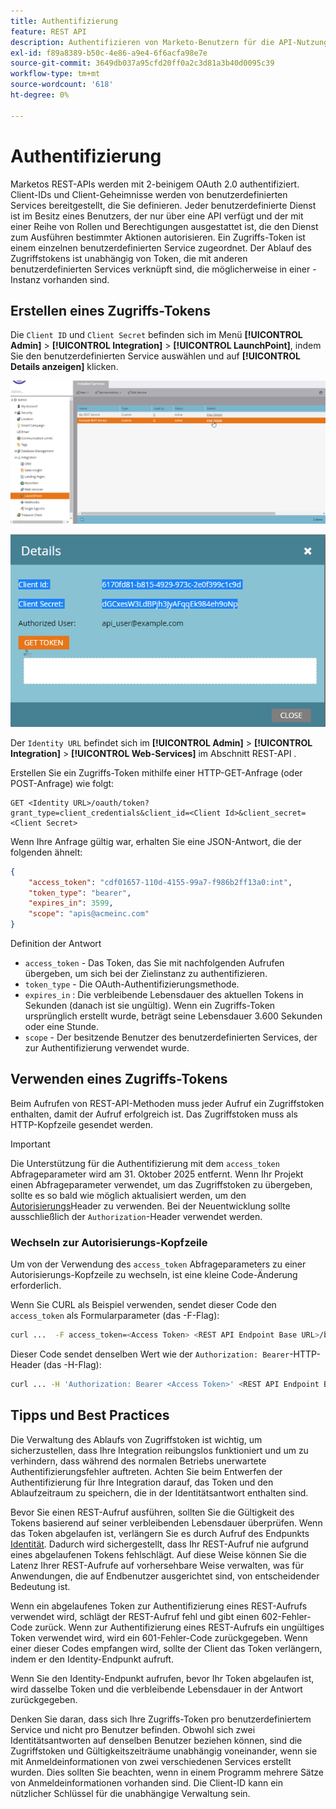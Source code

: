 ```yaml
---
title: Authentifizierung
feature: REST API
description: Authentifizieren von Marketo-Benutzern für die API-Nutzung.
exl-id: f89a8389-b50c-4e86-a9e4-6f6acfa98e7e
source-git-commit: 3649db037a95cfd20ff0a2c3d81a3b40d0095c39
workflow-type: tm+mt
source-wordcount: '618'
ht-degree: 0%

---
```


# Authentifizierung

Marketos REST-APIs werden mit 2-beinigem OAuth 2.0 authentifiziert. Client-IDs und Client-Geheimnisse werden von benutzerdefinierten Services bereitgestellt, die Sie definieren. Jeder benutzerdefinierte Dienst ist im Besitz eines Benutzers, der nur über eine API verfügt und der mit einer Reihe von Rollen und Berechtigungen ausgestattet ist, die den Dienst zum Ausführen bestimmter Aktionen autorisieren. Ein Zugriffs-Token ist einem einzelnen benutzerdefinierten Service zugeordnet. Der Ablauf des Zugriffstokens ist unabhängig von Token, die mit anderen benutzerdefinierten Services verknüpft sind, die möglicherweise in einer -Instanz vorhanden sind.

## Erstellen eines Zugriffs-Tokens

Die `Client ID` und `Client Secret` befinden sich im Menü **[!UICONTROL Admin]** > **[!UICONTROL Integration]** > **[!UICONTROL LaunchPoint]**, indem Sie den benutzerdefinierten Service auswählen und auf **[!UICONTROL Details anzeigen]** klicken.

![REST-Service-Details abrufen](assets/authentication-service-view-details.png)

![Launchpoint-Anmeldeinformationen](assets/admin-launchpoint-credentials.png)

Der `Identity URL` befindet sich im **[!UICONTROL Admin]** > **[!UICONTROL Integration]** > **[!UICONTROL Web-Services]** im Abschnitt REST-API .

Erstellen Sie ein Zugriffs-Token mithilfe einer HTTP-GET-Anfrage (oder POST-Anfrage) wie folgt:

```
GET <Identity URL>/oauth/token?grant_type=client_credentials&client_id=<Client Id>&client_secret=<Client Secret>
```

Wenn Ihre Anfrage gültig war, erhalten Sie eine JSON-Antwort, die der folgenden ähnelt:

```json
{
    "access_token": "cdf01657-110d-4155-99a7-f986b2ff13a0:int",
    "token_type": "bearer",
    "expires_in": 3599,
    "scope": "apis@acmeinc.com"
}
```

Definition der Antwort

- `access_token` - Das Token, das Sie mit nachfolgenden Aufrufen übergeben, um sich bei der Zielinstanz zu authentifizieren.
- `token_type` - Die OAuth-Authentifizierungsmethode.
- `expires_in` : Die verbleibende Lebensdauer des aktuellen Tokens in Sekunden (danach ist sie ungültig). Wenn ein Zugriffs-Token ursprünglich erstellt wurde, beträgt seine Lebensdauer 3.600 Sekunden oder eine Stunde.
- `scope` - Der besitzende Benutzer des benutzerdefinierten Services, der zur Authentifizierung verwendet wurde.

## Verwenden eines Zugriffs-Tokens

Beim Aufrufen von REST-API-Methoden muss jeder Aufruf ein Zugriffstoken enthalten, damit der Aufruf erfolgreich ist.
Das Zugriffstoken muss als HTTP-Kopfzeile gesendet werden.

>[!IMPORTANT]
>
>Die Unterstützung für die Authentifizierung mit dem `access_token` Abfrageparameter wird am 31. Oktober 2025 entfernt. Wenn Ihr Projekt einen Abfrageparameter verwendet, um das Zugriffstoken zu übergeben, sollte es so bald wie möglich aktualisiert werden, um den [Autorisierungs](https://experienceleague.adobe.com/de/docs/marketo-developer/marketo/rest/authentication#using-an-access-token)Header zu verwenden. Bei der Neuentwicklung sollte ausschließlich der `Authorization`-Header verwendet werden.

### Wechseln zur Autorisierungs-Kopfzeile

Um von der Verwendung des `access_token` Abfrageparameters zu einer Autorisierungs-Kopfzeile zu wechseln, ist eine kleine Code-Änderung erforderlich.

Wenn Sie CURL als Beispiel verwenden, sendet dieser Code den `access_token` als Formularparameter (das -F-Flag):

```bash
curl ...  -F access_token=<Access Token> <REST API Endpoint Base URL>/bulk/v1/apiCall.json
```

Dieser Code sendet denselben Wert wie der `Authorization: Bearer`-HTTP-Header (das -H-Flag):

```bash
curl ... -H 'Authorization: Bearer <Access Token>' <REST API Endpoint Base URL>/bulk/v1/apiCall.json
```

## Tipps und Best Practices

Die Verwaltung des Ablaufs von Zugriffstoken ist wichtig, um sicherzustellen, dass Ihre Integration reibungslos funktioniert und um zu verhindern, dass während des normalen Betriebs unerwartete Authentifizierungsfehler auftreten. Achten Sie beim Entwerfen der Authentifizierung für Ihre Integration darauf, das Token und den Ablaufzeitraum zu speichern, die in der Identitätsantwort enthalten sind.

Bevor Sie einen REST-Aufruf ausführen, sollten Sie die Gültigkeit des Tokens basierend auf seiner verbleibenden Lebensdauer überprüfen. Wenn das Token abgelaufen ist, verlängern Sie es durch Aufruf des Endpunkts [Identität](https://developer.adobe.com/marketo-apis/api/identity/#tag/Identity/operation/identityUsingGET). Dadurch wird sichergestellt, dass Ihr REST-Aufruf nie aufgrund eines abgelaufenen Tokens fehlschlägt. Auf diese Weise können Sie die Latenz Ihrer REST-Aufrufe auf vorhersehbare Weise verwalten, was für Anwendungen, die auf Endbenutzer ausgerichtet sind, von entscheidender Bedeutung ist.

Wenn ein abgelaufenes Token zur Authentifizierung eines REST-Aufrufs verwendet wird, schlägt der REST-Aufruf fehl und gibt einen 602-Fehler-Code zurück. Wenn zur Authentifizierung eines REST-Aufrufs ein ungültiges Token verwendet wird, wird ein 601-Fehler-Code zurückgegeben. Wenn einer dieser Codes empfangen wird, sollte der Client das Token verlängern, indem er den Identity-Endpunkt aufruft.

Wenn Sie den Identity-Endpunkt aufrufen, bevor Ihr Token abgelaufen ist, wird dasselbe Token und die verbleibende Lebensdauer in der Antwort zurückgegeben.

Denken Sie daran, dass sich Ihre Zugriffs-Token pro benutzerdefiniertem Service und nicht pro Benutzer befinden. Obwohl sich zwei Identitätsantworten auf denselben Benutzer beziehen können, sind die Zugriffstoken und Gültigkeitszeiträume unabhängig voneinander, wenn sie mit Anmeldeinformationen von zwei verschiedenen Services erstellt wurden. Dies sollten Sie beachten, wenn in einem Programm mehrere Sätze von Anmeldeinformationen vorhanden sind. Die Client-ID kann ein nützlicher Schlüssel für die unabhängige Verwaltung sein.
